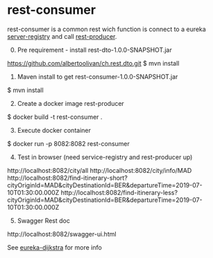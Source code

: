 # rest-consumer

rest-consumer is a common rest wich function is connect to a eureka [server-registry](https://github.com/albertoolivan/server-registry) and call [rest-producer](https://github.com/albertoolivan/rest-producer).

0) Pre requirement - install rest-dto-1.0.0-SNAPSHOT.jar 

https://github.com/albertoolivan/ch.rest.dto.git
$ mvn install


1) Maven install to get rest-consumer-1.0.0-SNAPSHOT.jar

$ mvn install

2) Create a docker image rest-producer

$ docker build -t rest-consumer .

3) Execute docker container

$ docker run -p 8082:8082 rest-consumer

4) Test in browser (need service-registry and rest-producer up) 

http://localhost:8082/city/all
http://localhost:8082/city/info/MAD
http://localhost:8082/find-itinerary-short?cityOriginId=MAD&cityDestinationId=BER&departureTime=2019-07-10T01:30:00.000Z
http://localhost:8082/find-itinerary-less?cityOriginId=MAD&cityDestinationId=BER&departureTime=2019-07-10T01:30:00.000Z

5) Swagger Rest doc

http://localhost:8082/swagger-ui.html

See [eureka-dijkstra](https://github.com/albertoolivan/eureka-dijkstra) for more info